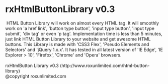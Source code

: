 # rxHtmlButtonLibrary v0.3

<img src="http://www.roxunlimited.com/download_files/html-button-library-v0.3-thumb.jpg" alt="" />
HTML Button Library will work on almost every HTML tag. It will smoothly work on 'a href link', 'button type button', 'input type button', 'input type submit', 'div tag' or even 'p tag'. Implementation time is less than 5 minutes, just link HTML Button Library to your website and get awesome HTML buttons. This Library is made with 'CSS3 Flex', 'Pseudo Elements and Selectors' and 'jQuery 1.x.x'. It has tested in all latest version of 'IE Edge', 'IE Explorer > 10', 'Firefox', 'Chrome' and 'Opera' browsers.
<br /><br />
rxHtmlButton Library v0.3 (http://www.roxunlimited.com/html-button-library)
<br />@copyright roxunlimited.com
